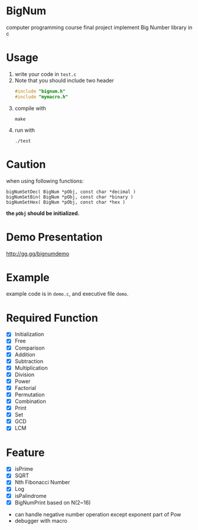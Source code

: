 # BigNum
computer programming course final project
implement Big Number library in c

# Usage
1. write your code in `test.c`
2. Note that you should include two header
	```c
	#include "bignum.h"
	#include "mymacro.h"
	```
3. compile with
	```
	make
	```
4. run with
	```
    ./test
    ```

# Caution
when using following functions:
```
bigNumSetDec( BigNum *pObj, const char *decimal )
bigNumSetBin( BigNum *pObj, const char *binary )
bigNumSetHex( BigNum *pObj, const char *hex )
```
**the `pObj` should be initialized.**

# Demo Presentation
http://gg.gg/bignumdemo

# Example
example code is in `demo.c`, and executive file `demo`.

# Required Function
- [x] Initialization
- [x] Free
- [x] Comparison
- [x] Addition
- [x] Subtraction
- [x] Multiplication
- [x] Division
- [x] Power
- [x] Factorial
- [x] Permutation
- [x] Combination
- [x] Print
- [x] Set
- [x] GCD
- [x] LCM

# Feature
- [x] isPrime
- [x] SQRT
- [x] Nth Fibonacci Number
- [x] Log
- [x] isPalindrome
- [x] BigNumPrint based on N(2~16)
- can handle negative number operation except exponent part of Pow
- debugger with macro